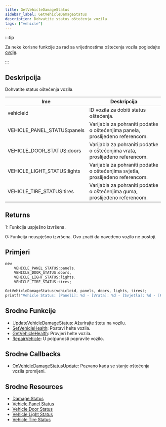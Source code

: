 ```yaml
---
title: GetVehicleDamageStatus
sidebar_label: GetVehicleDamageStatus
description: Dohvatite status oštećenja vozila.
tags: ["vehicle"]
---
```


:::tip

Za neke korisne funkcije za rad sa vrijednostima oštećenja vozila pogledajte [ovdje](../resources/damagestatus).

:::

## Deskripcija

Dohvatite status oštećenja vozila.

| Ime                         | Deskripcija                                                                    |
| --------------------------- | ------------------------------------------------------------------------------ |
| vehicleid                   | ID vozila za dobiti status oštećenja.                                          |
| VEHICLE_PANEL_STATUS:panels | Varijabla za pohraniti podatke o oštećenjima panela, proslijeđeno referencom.  |
| VEHICLE_DOOR_STATUS:doors   | Varijabla za pohraniti podatke o oštećenjima vrata, proslijeđeno referencom.   |
| VEHICLE_LIGHT_STATUS:lights | Varijabla za pohraniti podatke o oštećenjima svjetla, proslijeđeno referencom. |
| VEHICLE_TIRE_STATUS:tires   | Varijabla za pohraniti podatke o oštećenjima guma, proslijeđeno referencom.    |

## Returns

1: Funkcija uspješno izvršena.

0: Funkcija neuspješno izvršena. Ovo znači da navedeno vozilo ne postoji.

## Primjeri

```c
new 
	VEHICLE_PANEL_STATUS:panels,
	VEHICLE_DOOR_STATUS:doors,
	VEHICLE_LIGHT_STATUS:lights,
	VEHICLE_TIRE_STATUS:tires;

GetVehicleDamageStatus(vehicleid, panels, doors, lights, tires);
printf("Vehicle Status: [Paneli]: %d - [Vrata]: %d - [Svjetla]: %d - [Gume]: %d", panels, doors, lights, tires);
```

## Srodne Funkcije

- [UpdateVehicleDamageStatus](UpdateVehicleDamageStatus): Ažurirajte štetu na vozilu.
- [SetVehicleHealth](SetVehicleHealth): Postavi helte vozila.
- [GetVehicleHealth](GetVehicleHealth): Provjeri helte vozila.
- [RepairVehicle](RepairVehicle): U potpunosti popravite vozilo.

## Srodne Callbacks

- [OnVehicleDamageStatusUpdate](../callbacks/OnVehicleDamageStatusUpdate): Pozvano kada se stanje oštećenja vozila promijeni.

## Srodne Resources

- [Damage Status](../resources/damagestatus)
- [Vehicle Panel Status](../resources/vehicle-panel-status)
- [Vehicle Door Status](../resources/vehicle-door-status)
- [Vehicle Light Status](../resources/vehicle-light-status)
- [Vehicle Tire Status](../resources/vehicle-tire-status)
